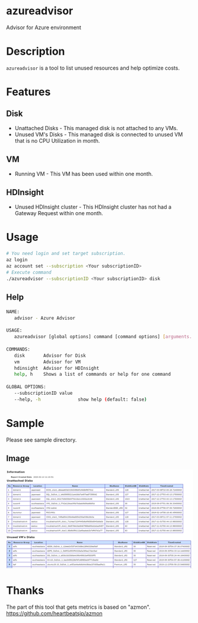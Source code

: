 # azureadvisor
Advisor for Azure environment

# Description
`azureadvisor` is a tool to list unused resources and help optimize costs.

# Features
## Disk
- Unattached Disks - This managed disk is not attached to any VMs.
- Unused VM's Disks - This managed disk is connected to unused VM that is no CPU Utilization in month.

## VM
- Running VM - This VM has been used within one month.

## HDInsight
- Unused HDInsight cluster - This HDInsight cluster has not had a Gateway Request within one month.

# Usage
```bash
# You need login and set target subscription.
az login
az account set --subscription <Your subscriptionID>
# Execute command
./azureadvisor --subscriptionID <Your subscriptionID> disk 
```

## Help
```bash
NAME:
   advisor - Azure Advisor

USAGE:
   azureadvisor [global options] command [command options] [arguments...]

COMMANDS:
   disk       Advisor for Disk
   vm         Advisor for VM
   hdinsight  Advisor for HDInsight
   help, h    Shows a list of commands or help for one command

GLOBAL OPTIONS:
   --subscriptionID value
   --help, -h              show help (default: false)
```

# Sample
Please see sample directory.

## Image
![image](sample/s1.png)

# Thanks
The part of this tool that gets metrics is based on "azmon".
https://github.com/heartbeatsjp/azmon